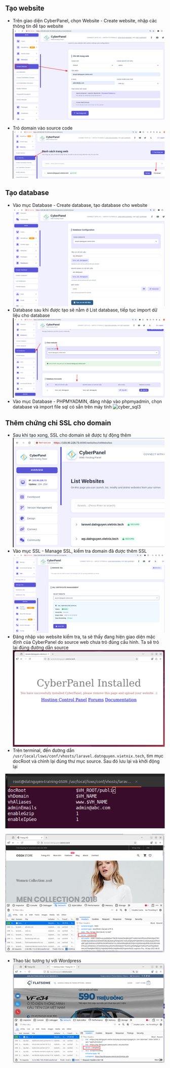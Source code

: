 ## Tạo website
- Trên giao diện CyberPanel, chọn Website - Create website, nhập các thông tin để tạo website
![cyber_web1](/image/cyber_web1.png)

- Trỏ domain vào source code
![cyber_web2](/image/cyber_web2.png)
## Tạo database
- Vào mục Database - Create database, tạo database cho website
![cyber_sql1](/image/cyber_sql1.png)
- Database sau khi được tạo sẽ nằm ở List database, tiếp tục import dữ liệu cho database
![cyber_sql2](/image/cyber_sql2.png)
- Vào mục Database - PHPMYADMIN, đăng nhập vào phpmyadmin, chọn database và import file sql có sẵn trên máy tính
![cyber_sql3](/image/cyber_sql3.png)
## Thêm chứng chỉ SSL cho domain
- Sau khi tạo xong, SSL cho domain sẽ được tự động thêm
![cyber_ssl1](/image/cyber_ssl1.png)
- Vào mục SSL - Manage SSL, kiểm tra domain đã được thêm SSL
![cyber_ssl2](/image/cyber_ssl2.png)
- Đăng nhập vào website kiểm tra, ta sẽ thấy đang hiện giao diện mặc định của CyberPanel do source web chưa trỏ đúng cấu hình. Ta sẽ trỏ lại đúng đường dẫn source
![cyber_ssl2](/image/cyber_ssl3.png)
- Trên terminal, đến đường dẫn ``/usr/local/lsws/conf/vhosts/laravel.datnguyen.vietnix.tech``, tìm mục docRoot và chỉnh lại đúng thư mục source. Sau đó lưu lại và khởi động lại

![cyber_ssl4](/image/cyber_ssl4.png)

![cyber_ssl5](/image/cyber_ssl5.png)
- Thao tác tương tự với Wordpress
![cyber_ssl6](/image/cyber_ssl6.png)
